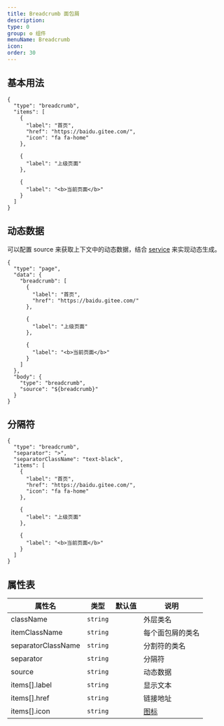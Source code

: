 ```yaml
---
title: Breadcrumb 面包屑
description:
type: 0
group: ⚙ 组件
menuName: Breadcrumb
icon:
order: 30
---
```


## 基本用法

```schema: scope="body"
{
  "type": "breadcrumb",
  "items": [
    {
      "label": "首页",
      "href": "https://baidu.gitee.com/",
      "icon": "fa fa-home"
    },

    {
      "label": "上级页面"
    },

    {
      "label": "<b>当前页面</b>"
    }
  ]
}
```

## 动态数据

可以配置 source 来获取上下文中的动态数据，结合 [service](service) 来实现动态生成。

```schema
{
  "type": "page",
  "data": {
    "breadcrumb": [
      {
        "label": "首页",
        "href": "https://baidu.gitee.com/"
      },

      {
        "label": "上级页面"
      },

      {
        "label": "<b>当前页面</b>"
      }
    ]
  },
  "body": {
    "type": "breadcrumb",
    "source": "${breadcrumb}"
  }
}
```

## 分隔符

```schema: scope="body"
{
  "type": "breadcrumb",
  "separator": ">",
  "separatorClassName": "text-black",
  "items": [
    {
      "label": "首页",
      "href": "https://baidu.gitee.com/",
      "icon": "fa fa-home"
    },

    {
      "label": "上级页面"
    },

    {
      "label": "<b>当前页面</b>"
    }
  ]
}
```

## 属性表

| 属性名             | 类型     | 默认值 | 说明             |
| ------------------ | -------- | ------ | ---------------- |
| className          | `string` |        | 外层类名         |
| itemClassName      | `string` |        | 每个面包屑的类名 |
| separatorClassName | `string` |        | 分割符的类名     |
| separator          | `string` |        | 分隔符           |
| source             | `string` |        | 动态数据         |
| items[].label      | `string` |        | 显示文本         |
| items[].href       | `string` |        | 链接地址         |
| items[].icon       | `string` |        | [图标](icon)     |
